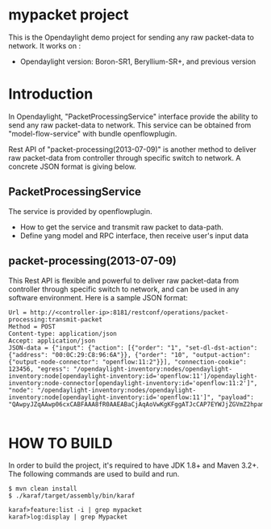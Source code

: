 mypacket project
=================
This is the Opendaylight demo project for sending any raw packet-data to network.
It works on :
* Opendaylight version: Boron-SR1, Beryllium-SR+, and previous version


# Introduction
In Opendaylight, "PacketProcessingService" interface provide the ability to send any raw packet-data to network.
This service can be obtained from "model-flow-service" with bundle openflowplugin.

Rest API of "packet-processing(2013-07-09)" is another method to deliver raw packet-data from controller 
through specific switch to network. A concrete JSON format is giving below.

## PacketProcessingService
The service is provided by openflowplugin.
* How to get the service and transmit raw packet to data-path.
* Define yang model and RPC interface, then receive user's input data

## packet-processing(2013-07-09)
This Rest API is flexible and powerful to deliver raw packet-data from controller through 
specific switch to network, and can be used in any software environment.
Here is a sample JSON format:
```
Url = http://<controller-ip>:8181/restconf/operations/packet-processing:transmit-packet
Method = POST
Content-type: application/json
Accept: application/json
JSON-data = {"input": {"action": [{"order": "1", "set-dl-dst-action": {"address": "00:0C:29:C8:96:6A"}}, {"order": "10", "output-action": {"output-node-connector": "openflow:11:2"}}], "connection-cookie": 123456, "egress": "/opendaylight-inventory:nodes/opendaylight-inventory:node[opendaylight-inventory:id='openflow:11']/opendaylight-inventory:node-connector[opendaylight-inventory:id='openflow:11:2']", "node": "/opendaylight-inventory:nodes/opendaylight-inventory:node[opendaylight-inventory:id='openflow:11']", "payload": "QAwpyJZqAAwp06cxCABFAAA8fR0AAEABaCjAqAoVwKgKFggATJcCAP7EYWJjZGVmZ2hpamtsbW5vcHFyc3R1dndhYmNkZWZnaGk="}}


```

# HOW TO BUILD
In order to build the project, it's required to have JDK 1.8+ and Maven 3.2+. 
The following commands are used to build and run.
```
$ mvn clean install
$ ./karaf/target/assembly/bin/karaf 

karaf>feature:list -i | grep mypacket
karaf>log:display | grep Mypacket

```
